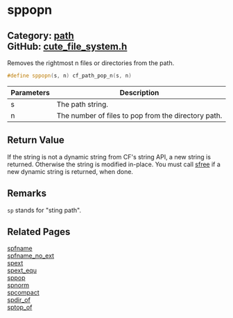 # sppopn

Category: [path](https://github.com/RandyGaul/cute_framework/blob/master/docs/api_reference?id=path)  
GitHub: [cute_file_system.h](https://github.com/RandyGaul/cute_framework/blob/master/include/cute_file_system.h)  
---

Removes the rightmost n files or directories from the path.

```cpp
#define sppopn(s, n) cf_path_pop_n(s, n)
```

Parameters | Description
--- | ---
s | The path string.
n | The number of files to pop from the directory path.

## Return Value

If the string is not a dynamic string from CF's string API, a new string is returned. Otherwise the
string is modified in-place. You must call [sfree](https://github.com/RandyGaul/cute_framework/blob/master/docs/string/sfree.md) if a new dynamic string is returned, when done.

## Remarks

`sp` stands for "sting path".

## Related Pages

[spfname](https://github.com/RandyGaul/cute_framework/blob/master/docs/path/spfname.md)  
[spfname_no_ext](https://github.com/RandyGaul/cute_framework/blob/master/docs/path/spfname_no_ext.md)  
[spext](https://github.com/RandyGaul/cute_framework/blob/master/docs/path/spext.md)  
[spext_equ](https://github.com/RandyGaul/cute_framework/blob/master/docs/path/spext_equ.md)  
[sppop](https://github.com/RandyGaul/cute_framework/blob/master/docs/path/sppop.md)  
[spnorm](https://github.com/RandyGaul/cute_framework/blob/master/docs/path/spnorm.md)  
[spcompact](https://github.com/RandyGaul/cute_framework/blob/master/docs/path/spcompact.md)  
[spdir_of](https://github.com/RandyGaul/cute_framework/blob/master/docs/path/spdir_of.md)  
[sptop_of](https://github.com/RandyGaul/cute_framework/blob/master/docs/path/sptop_of.md)  
